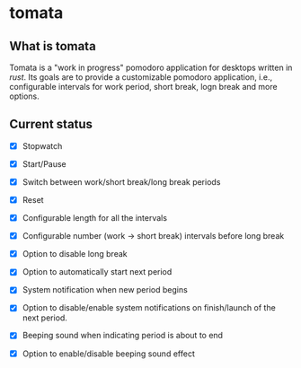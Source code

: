 # tomata

## What is tomata

Tomata is a "work in progress" pomodoro application for desktops written
in *rust*. Its goals
are to provide a customizable pomodoro application, i.e., configurable
intervals for work period, short break, logn break and more options.

## Current status

- [x] Stopwatch
- [x] Start/Pause
- [x] Switch between work/short break/long break periods
- [x] Reset
- [x] Configurable length for all the intervals
- [x] Configurable number (work -> short break) intervals before long break
- [x] Option to disable long break
- [x] Option to automatically start next period
- [x] System notification when new period begins
- [x] Option to disable/enable system notifications on finish/launch
     of the next period.
- [x] Beeping sound when indicating period is about to end
- [x] Option to enable/disable beeping sound effect

